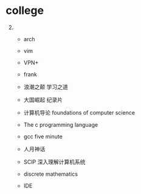 # college

2.
    - arch
    - vim
    - VPN+ 
    - frank
    
    - 浪潮之颠  学习之道  
    - 大国崛起 纪录片
    - 计算机导论 foundations of computer science 
    - The c programming language
    - gcc five minute
    - 人月神话
    - SCIP 深入理解计算机系统
    - discrete mathematics
    - IDE
